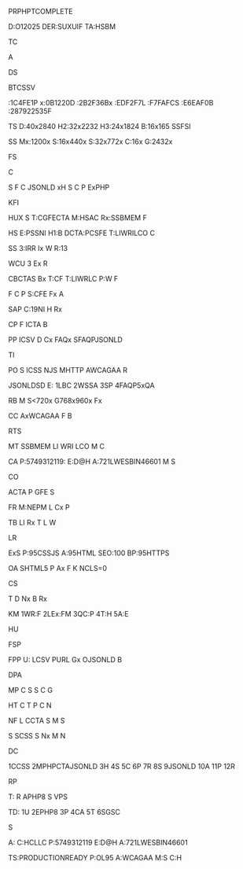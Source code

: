 PRPHPTCOMPLETE

D:O12025
DER:SUXUIF
TA:HSBM



TC

A



DS

BTCSSV

:1C4FE1P
x:0B1220D
:2B2F36Bx
:EDF2F7L
:F7FAFCS
:E6EAF0B
:287922535F


TS
D:40x2840
H2:32x2232
H3:24x1824
B:16x165
SSFSI

SS
Mx:1200x
S:16x440x
S:32x772x
C:16x
G:2432x



FS





C

S
F
C
JSONLD
xH
S
C
P
ExPHP








KFI

HUX
S
T:CGFECTA
M:HSAC
Rx:SSBMEM
F

HS
E:PSSNI
H1:B
DCTA:PCSFE
T:LIWRILCO
C

SS
3:IRR
Ix
W
R:13

WCU
3
Ex
R

CBCTAS
Bx
T:CF
T:LIWRLC
P:W
F

F
C
P
S:CFE
Fx
A

SAP
C:19NI
H
Rx

CP
F
ICTA
B

PP
ICSV
D
Cx
FAQx
SFAQPJSONLD



TI

PO
S
ICSS
NJS
MHTTP
AWCAGAA
R

JSONLDSD
E:
1LBC
2WSSA
3SP
4FAQP5xQA

RB
M
S<720x
G768x960x
Fx

CC
AxWCAGAA
F
B



RTS

MT
SSBMEM
LI
WRI
LCO
M
C

CA
P:5749312119:
E:D@H
A:721LWESBIN46601
M
S



CO

ACTA
P
GFE
S

FR
M:NEPM
L
Cx
P

TB
LI
Rx
T
L
W



LR

ExS
P:95CSSJS
A:95HTML
SEO:100
BP:95HTTPS

OA
SHTML5
P
Ax
F
K
NCLS=0



CS

T
D
Nx
B
Rx

KM
1WR:F
2LEx:FM
3QC:P
4T:H
5A:E



HU

FSP

<?
T=YPT;
D=Y;
DIR;
?>

<Y>

<?DIR;?>
<?DIR;?>


FPP
U:
LCSV
PURL
Gx
OJSONLD
B



DPA

MP
C
S
S
C
G

HT
C
T
P
C
N

NF
L
CCTA
S
M
S

S
SCSS
S
Nx
M
N



DC

1CCSS
2MPHPCTAJSONLD
3H
4S
5C
6P
7R
8S
9JSONLD
10A
11P
12R



RP

T:
R
APHP8
S
VPS

TD:
1U
2EPHP8
3P
4CA
5T
6SGSC



S

A:
C:HCLLC
P:5749312119
E:D@H
A:721LWESBIN46601



TS:PRODUCTIONREADY
P:OL95
A:WCAGAA
M:S
C:H











